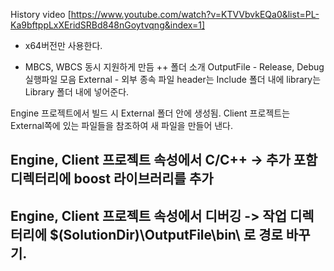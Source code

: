 History video
[https://www.youtube.com/watch?v=KTVVbvkEQa0&list=PL-Ka9bftppLxXEridSRBd848nGoytvqng&index=1]

+ x64버전만 사용한다.

+ MBCS, WBCS 동시 지원하게 만듬
++ 폴더 소개
OutputFile - Release, Debug  실행파일 모음
External - 외부 종속 파일
 header는 Include 폴더 내에
 library는 Library 폴더 내에 넣어준다.


Engine 프로젝트에서 빌드 시 External 폴더 안에 생성됨. 
Client 프로젝트는 External쪽에 있는 파일들을 참조하여 새 파일을 만들어 낸다.


## Engine, Client 프로젝트 속성에서 C/C++ -> 추가 포함 디렉터리에 boost 라이브러리를 추가

## Engine, Client 프로젝트 속성에서 디버깅 -> 작업 디렉터리에 $(SolutionDir)\OutputFile\bin\ 로 경로 바꾸기.
